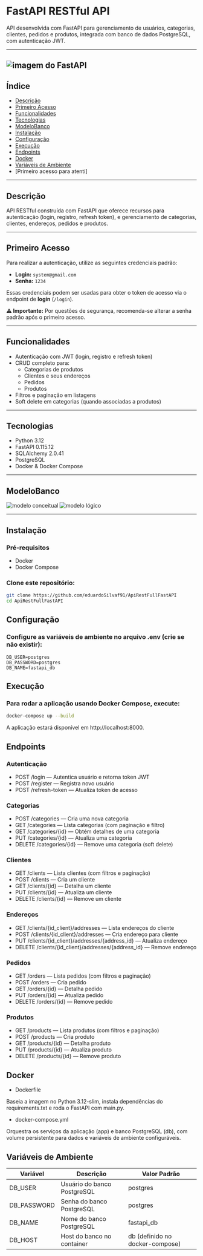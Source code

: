 # FastAPI RESTful API

API desenvolvida com FastAPI para gerenciamento de usuários, categorias, clientes, pedidos e produtos, integrada com banco de dados PostgreSQL, com autenticação JWT.

---
![imagem do FastAPI](BrModelo/home.png)
---

## Índice

- [Descrição](#descrição)
- [Primeiro Acesso](#primeiro-acesso)
- [Funcionalidades](#funcionalidades)
- [Tecnologias](#tecnologias)
- [ModeloBanco](#modelobanco)
- [Instalação](#instalação)
- [Configuração](#configuração)
- [Execução](#execução)
- [Endpoints](#endpoints)
- [Docker](#docker)
- [Variáveis de Ambiente](#variáveis-de-ambiente)
- [Primeiro acesso para atenti]

---

## Descrição

API RESTful construída com FastAPI que oferece recursos para autenticação (login, registro, refresh token), e gerenciamento de categorias, clientes, endereços, pedidos e produtos.

---

## Primeiro Acesso

Para realizar a autenticação, utilize as seguintes credenciais padrão:

- **Login:** `system@gmail.com`
- **Senha:** `1234`

Essas credenciais podem ser usadas para obter o token de acesso via o endpoint de **login** (`/login`).

**⚠️ Importante:** Por questões de segurança, recomenda-se alterar a senha padrão após o primeiro acesso.

---

## Funcionalidades

- Autenticação com JWT (login, registro e refresh token)
- CRUD completo para:
  - Categorias de produtos
  - Clientes e seus endereços
  - Pedidos
  - Produtos
- Filtros e paginação em listagens
- Soft delete em categorias (quando associadas a produtos)

---

## Tecnologias

- Python 3.12
- FastAPI 0.115.12
- SQLAlchemy 2.0.41
- PostgreSQL 
- Docker & Docker Compose

---

## ModeloBanco

![modelo conceitual](BrModelo/Conceitual.png)
![modelo lógico](BrModelo/Lógico.png)

---
## Instalação

### Pré-requisitos

- Docker
- Docker Compose

### Clone este repositório:

```bash
git clone https://github.com/eduardoSilvaf91/ApiRestFullFastAPI
cd ApiRestFullFastAPI
```

## Configuração

### Configure as variáveis de ambiente no arquivo .env (crie se não existir):

```env
DB_USER=postgres
DB_PASSWORD=postgres
DB_NAME=fastapi_db
```

## Execução
### Para rodar a aplicação usando Docker Compose, execute:

```bash
docker-compose up --build
```
A aplicação estará disponível em http://localhost:8000.


## Endpoints

### Autenticação

- POST /login — Autentica usuário e retorna token JWT
- POST /register — Registra novo usuário
- POST /refresh-token — Atualiza token de acesso

### Categorias

- POST /categories — Cria uma nova categoria
- GET /categories — Lista categorias (com paginação e filtro)
- GET /categories/{id} — Obtém detalhes de uma categoria
- PUT /categories/{id} — Atualiza uma categoria
- DELETE /categories/{id} — Remove uma categoria (soft delete)

### Clientes

- GET /clients — Lista clientes (com filtros e paginação)
- POST /clients — Cria um cliente
- GET /clients/{id} — Detalha um cliente
- PUT /clients/{id} — Atualiza um cliente
- DELETE /clients/{id} — Remove um cliente

### Endereços

- GET /clients/{id_client}/addresses — Lista endereços do cliente
- POST /clients/{id_client}/addresses — Cria endereço para cliente
- PUT /clients/{id_client}/addresses/{address_id} — Atualiza endereço
- DELETE /clients/{id_client}/addresses/{address_id} — Remove endereço

### Pedidos

- GET /orders — Lista pedidos (com filtros e paginação)
- POST /orders — Cria pedido
- GET /orders/{id} — Detalha pedido
- PUT /orders/{id} — Atualiza pedido
- DELETE /orders/{id} — Remove pedido

### Produtos

- GET /products — Lista produtos (com filtros e paginação)
- POST /products — Cria produto
- GET /products/{id} — Detalha produto
- PUT /products/{id} — Atualiza produto
- DELETE /products/{id} — Remove produto

## Docker
- Dockerfile

Baseia a imagem no Python 3.12-slim, instala dependências do requirements.txt e roda o FastAPI com main.py.

- docker-compose.yml

Orquestra os serviços da aplicação (app) e banco PostgreSQL (db), com volume persistente para dados e variáveis de ambiente configuráveis.

## Variáveis de Ambiente
| Variável	| Descrição	| Valor Padrão |
|-----------|-----------|--------------|
| DB_USER	| Usuário do banco PostgreSQL	| postgres |
| DB_PASSWORD	| Senha do banco PostgreSQL	| postgres |
| DB_NAME	| Nome do banco PostgreSQL	| fastapi_db |
| DB_HOST	| Host do banco no container	| db (definido no docker-compose) |
